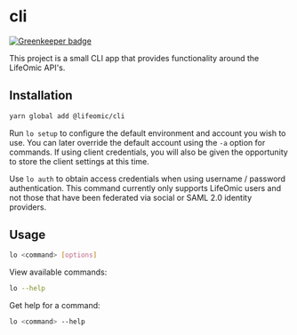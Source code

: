 # cli

[![Greenkeeper badge](https://badges.greenkeeper.io/lifeomic/lifeomic-cli.svg)](https://greenkeeper.io/)

This project is a small CLI app that provides functionality around the LifeOmic
API's.

## Installation

```bash
yarn global add @lifeomic/cli
```

Run `lo setup` to configure the default environment and account you wish to use.
You can later override the default account using the `-a` option for commands.
If using client credentials, you will also be given the opportunity to store the
client settings at this time.

Use `lo auth` to obtain access credentials when using username / password
authentication.  This command currently only supports LifeOmic users and not
those that have been federated via social or SAML 2.0 identity providers.

## Usage

```bash
lo <command> [options]
```

View available commands:

```bash
lo --help
```

Get help for a command:

```bash
lo <command> --help
```
